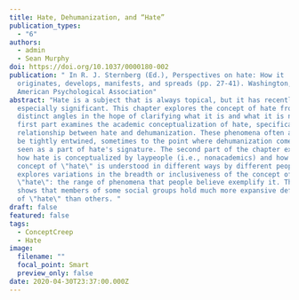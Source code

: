 ```yaml
---
title: Hate, Dehumanization, and “Hate”
publication_types:
  - "6"
authors:
  - admin
  - Sean Murphy
doi: https://doi.org/10.1037/0000180-002
publication: " In R. J. Sternberg (Ed.), Perspectives on hate: How it
  originates, develops, manifests, and spreads (pp. 27-41). Washington, DC:
  American Psychological Association"
abstract: "Hate is a subject that is always topical, but it has recently become
  especially significant. This chapter explores the concept of hate from two
  distinct angles in the hope of clarifying what it is and what it is not. The
  first part examines the academic conceptualization of hate, specifically the
  relationship between hate and dehumanization. These phenomena often appear to
  be tightly entwined, sometimes to the point where dehumanization comes to be
  seen as a part of hate's signature. The second part of the chapter explores
  how hate is conceptualized by laypeople (i.e., nonacademics) and how the one
  concept of \"hate\" is understood in different ways by different people. It
  explores variations in the breadth or inclusiveness of the concept of
  \"hate\": the range of phenomena that people believe exemplify it. The chapter
  shows that members of some social groups hold much more expansive definitions
  of \"hate\" than others. "
draft: false
featured: false
tags:
  - ConceptCreep
  - Hate
image:
  filename: ""
  focal_point: Smart
  preview_only: false
date: 2020-04-30T23:37:00.000Z
---
```

